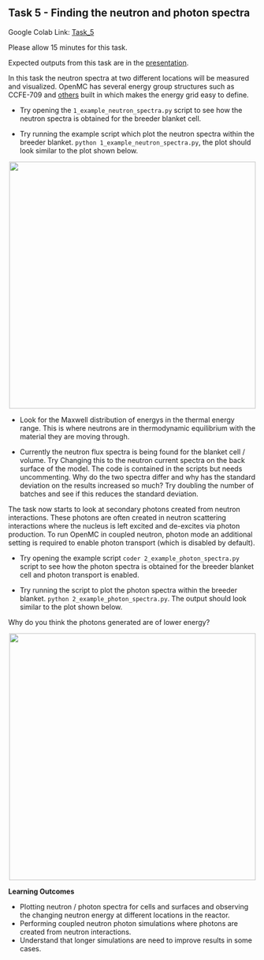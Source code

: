 
## <a name="task5"></a>Task 5 - Finding the neutron and photon spectra

Google Colab Link: [Task_5](https://colab.research.google.com/drive/1piuEmG09E9kfkFTw2WZV6TdX_xovqmVj)

Please allow 15 minutes for this task.

Expected outputs from this task are in the [presentation](https://slides.com/openmc_workshop/neutronics_workshop/#/17).

In this task the neutron spectra at two different locations will be measured and visualized. OpenMC has several energy group structures such as CCFE-709 and [others](https://github.com/openmc-dev/openmc/blob/develop/openmc/mgxs/__init__.py) built in which makes the energy grid easy to define.

- Try opening the ```1_example_neutron_spectra.py``` script to see how the neutron spectra is obtained for the breeder blanket cell.

- Try running the example script which plot the neutron spectra within the breeder blanket. ```python 1_example_neutron_spectra.py```, the plot should look similar to the plot shown below.

<p align="center"><img src="https://user-images.githubusercontent.com/56687624/90138036-5034cc80-dd6e-11ea-8639-a280d4da3d2c.png" height="500"></p>

- Look for the Maxwell distribution of energys in the thermal energy range. This is where neutrons are in thermodynamic equilibrium with the material they are moving through. 

- Currently the neutron flux spectra is being found for the blanket cell / volume. Try Changing this to the neutron current spectra on the back surface of the model. The code is contained in the scripts but needs uncommenting. Why do the two spectra differ and why has the standard deviation on the results increased so much? Try doubling the number of batches and see if this reduces the standard deviation.

The task now starts to look at secondary photons created from neutron interactions. These photons are often created in neutron scattering interactions where the nucleus is left excited and de-excites via photon production. To run OpenMC in coupled neutron, photon mode an additional setting is required to enable photon transport (which is disabled by default).

- Try opening the example script ```coder 2_example_photon_spectra.py``` script to see how the photon spectra is obtained for the breeder blanket cell and photon transport is enabled.

- Try running the script to plot the photon spectra within the breeder blanket. ```python 2_example_photon_spectra.py```. The output should look similar to the plot shown below.

Why do you think the photons generated are of lower energy?

<p align="center"><img src="https://user-images.githubusercontent.com/56687624/90138045-51fe9000-dd6e-11ea-8dfc-56e8240fc9fe.png" height="500"></p>

**Learning Outcomes**

- Plotting neutron / photon spectra for cells and surfaces and observing the changing neutron energy at different locations in the reactor.
- Performing coupled neutron photon simulations where photons are created from neutron interactions.
- Understand that longer simulations are need to improve results in some cases.